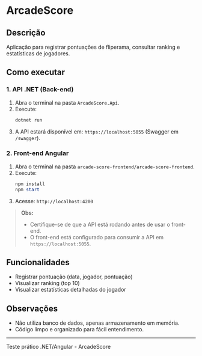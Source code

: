 # ArcadeScore

## Descrição
Aplicação para registrar pontuações de fliperama, consultar ranking e estatísticas de jogadores.

## Como executar

### 1. API .NET (Back-end)
1. Abra o terminal na pasta `ArcadeScore.Api`.
2. Execute:
   ```powershell
   dotnet run
   ```
3. A API estará disponível em: `https://localhost:5055` (Swagger em `/swagger`).

### 2. Front-end Angular
1. Abra o terminal na pasta `arcade-score-frontend/arcade-score-frontend`.
2. Execute:
   ```powershell
   npm install
   npm start
   ```
3. Acesse: `http://localhost:4200`

> **Obs:**
> - Certifique-se de que a API está rodando antes de usar o front-end.
> - O front-end está configurado para consumir a API em `https://localhost:5055`.

## Funcionalidades
- Registrar pontuação (data, jogador, pontuação)
- Visualizar ranking (top 10)
- Visualizar estatísticas detalhadas do jogador

## Observações
- Não utiliza banco de dados, apenas armazenamento em memória.
- Código limpo e organizado para fácil entendimento.

---

Teste prático .NET/Angular - ArcadeScore
